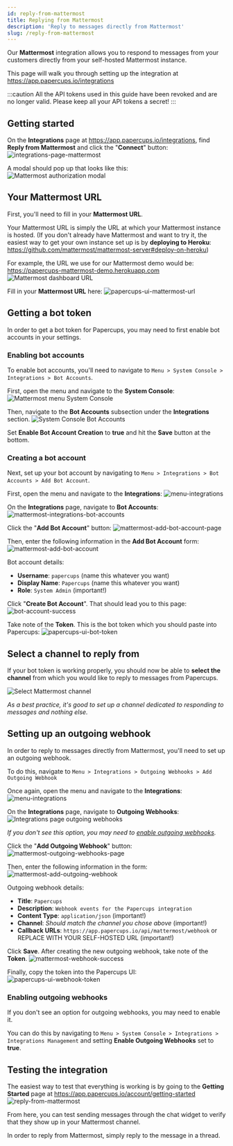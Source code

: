 ```yaml
---
id: reply-from-mattermost
title: Replying from Mattermost
description: 'Reply to messages directly from Mattermost'
slug: /reply-from-mattermost
---
```


Our **Mattermost** integration allows you to respond to messages from your customers directly from your self-hosted Mattermost instance.

This page will walk you through setting up the integration at https://app.papercups.io/integrations

:::caution
All the API tokens used in this guide have been revoked and are no longer valid. Please keep all your API tokens a secret!
:::

## Getting started

On the **Integrations** page at https://app.papercups.io/integrations, find **Reply from Mattermost** and click the "**Connect**" button:
![integrations-page-mattermost](https://user-images.githubusercontent.com/5264279/111208083-b30a7280-85a0-11eb-8671-aa2daf0131db.png)

A modal should pop up that looks like this:
![Mattermost authorization modal](https://user-images.githubusercontent.com/5264279/111202805-aedb5680-859a-11eb-86de-c805c2f8e306.png)

## Your Mattermost URL

First, you'll need to fill in your **Mattermost URL**.

Your Mattermost URL is simply the URL at which your Mattermost instance is hosted. (If you don't already have Mattermost and want to try it, the easiest way to get your own instance set up is by **deploying to Heroku**: https://github.com/mattermost/mattermost-server#deploy-on-heroku)

For example, the URL we use for our Mattermost demo would be: https://papercups-mattermost-demo.herokuapp.com
![Mattermost dashboard URL](https://user-images.githubusercontent.com/5264279/111203020-e21de580-859a-11eb-81c7-169f93aaa1d9.png)

Fill in your **Mattermost URL** here:
![papercups-ui-mattermost-url](https://user-images.githubusercontent.com/5264279/111204468-881e1f80-859c-11eb-8691-cce51852fa08.png)

## Getting a bot token

In order to get a bot token for Papercups, you may need to first enable bot accounts in your settings.

### Enabling bot accounts

To enable bot accounts, you'll need to navigate to `Menu > System Console > Integrations > Bot Accounts`.

First, open the menu and navigate to the **System Console**:
![Mattermost menu System Console](https://user-images.githubusercontent.com/5264279/111203164-0679c200-859b-11eb-92fd-650a2063e6ac.png)

Then, navigate to the **Bot Accounts** subsection under the **Integrations** section.
![System Console Bot Accounts](https://user-images.githubusercontent.com/5264279/111203187-10032a00-859b-11eb-85cb-4a0285661b2a.png)

Set **Enable Bot Account Creation** to **true** and hit the **Save** button at the bottom.

### Creating a bot account

Next, set up your bot account by navigating to `Menu > Integrations > Bot Accounts > Add Bot Account`.

First, open the menu and navigate to the **Integrations**:
![menu-integrations](https://user-images.githubusercontent.com/5264279/111204134-35446800-859c-11eb-9a72-cb8ddf54c45f.png)

On the **Integrations** page, navigate to **Bot Accounts**:
![mattermost-integrations-bot-accounts](https://user-images.githubusercontent.com/5264279/111203578-93248000-859b-11eb-8fdf-654b530282b8.png)

Click the "**Add Bot Account**" button:
![mattermost-add-bot-account-page](https://user-images.githubusercontent.com/5264279/111203639-a3d4f600-859b-11eb-815c-55c2b2b935ba.png)

Then, enter the following information in the **Add Bot Account** form:
![mattermost-add-bot-account](https://user-images.githubusercontent.com/5264279/111203651-a7687d00-859b-11eb-930d-221b380eb249.png)

Bot account details:

- **Username**: `papercups` (name this whatever you want)
- **Display Name**: `Papercups` (name this whatever you want)
- **Role**: `System Admin` (important!)

Click "**Create Bot Account**". That should lead you to this page:
![bot-account-success](https://user-images.githubusercontent.com/5264279/111203977-08905080-859c-11eb-8bab-44455d087605.png)

Take note of the **Token**. This is the bot token which you should paste into Papercups:
![papercups-ui-bot-token](https://user-images.githubusercontent.com/5264279/111204526-979d6880-859c-11eb-9468-ad0da5a6216c.png)

## Select a channel to reply from

If your bot token is working properly, you should now be able to **select the channel** from which you would like to reply to messages from Papercups.

![Select Mattermost channel](https://user-images.githubusercontent.com/5264279/111204986-15fa0a80-859d-11eb-9e5d-3772cf7bb097.png)

_As a best practice, it's good to set up a channel dedicated to responding to messages and nothing else._

## Setting up an outgoing webhook

In order to reply to messages directly from Mattermost, you'll need to set up an outgoing webhook.

To do this, navigate to `Menu > Integrations > Outgoing Webhooks > Add Outgoing Webhook`

Once again, open the menu and navigate to the **Integrations**:
![menu-integrations](https://user-images.githubusercontent.com/5264279/111204134-35446800-859c-11eb-9a72-cb8ddf54c45f.png)

On the **Integrations** page, navigate to **Outgoing Webhooks**:
![Integrations page outgoing webhooks](https://user-images.githubusercontent.com/5264279/111205178-548fc500-859d-11eb-9f32-428221f58449.png)

_If you don't see this option, you may need to [enable outgoing webhooks](#enabling-outgoing-webhooks)._

Click the "**Add Outgoing Webhook**" button:
![mattermost-outgoing-webhooks-page](https://user-images.githubusercontent.com/5264279/111205403-96b90680-859d-11eb-8fd6-723bb96404bb.png)

Then, enter the following information in the form:
![mattermost-add-outgoing-webhook](https://user-images.githubusercontent.com/5264279/111205701-e4ce0a00-859d-11eb-86a3-b480c17cf289.png)

Outgoing webhook details:

- **Title**: `Papercups`
- **Description**: `Webhook events for the Papercups integration`
- **Content Type**: `application/json` (important!)
- **Channel**: _Should match the channel you chose above_ (important!)
- **Callback URLs**: `https://app.papercups.io/api/mattermost/webhook` or REPLACE WITH YOUR SELF-HOSTED URL (important!)

Click **Save**. After creating the new outgoing webhook, take note of the **Token**.
![mattermost-webhook-success](https://user-images.githubusercontent.com/5264279/111205731-eef00880-859d-11eb-86cf-a27d2d075211.png)

Finally, copy the token into the Papercups UI:
![papercups-ui-webhook-token](https://user-images.githubusercontent.com/5264279/111205929-25c61e80-859e-11eb-8034-d6347a330299.png)

### Enabling outgoing webhooks

If you don't see an option for outgoing webhooks, you may need to enable it. 

You can do this by navigating to `Menu > System Console > Integrations > Integrations Management` and setting **Enable Outgoing Webhooks** set to **true**.

## Testing the integration

The easiest way to test that everything is working is by going to the **Getting Started** page at https://app.papercups.io/account/getting-started
![reply-from-mattermost](https://user-images.githubusercontent.com/5264279/111211777-33cb6d80-85a5-11eb-951d-38a70d875d60.gif)

From here, you can test sending messages through the chat widget to verify that they show up in your Mattermost channel.

In order to reply from Mattermost, simply reply to the message in a thread.

<!-- 
## Troubleshooting

TODO:
- Enabling bot accounts
- Enabling outgoing webhooks
- Including http/https in Mattermost URL
- Testing with ngrok 
-->